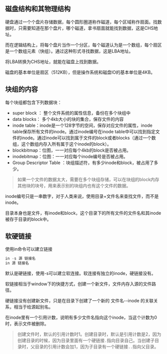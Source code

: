 ## 磁盘结构和其物理结构

硬盘通过一个个盘片存储数据，每个圆形圈道称作磁道，每个区域称作扇面。找数据时，只需要知道在那个盘片，哪个磁道，拿书扇面就能找到数据，这是CHS地址。

而在逻辑结构上，将每个盘片当作一个分区，每个磁道认为是一个数组，每个扇区是一个数组元素（快组）。通过这种形式寻找数据，这是LBA地址。

将LBA转换为CHS地址，就能在磁盘上找到数据。

磁盘的基本单位是扇区（512KB），但是操作系统和磁盘IO的基本单位是4KB。

## 块组的内容

每个块组都包含下列数据块：
- super block ： 整个文件系统的属性信息，备份在多个块组中
- data blocks： 多个4kb大小的块的集合，保存文件的内容
- inode table：inode是一个128字节的空间，保存对应文件的属性，inode table保存所有文件的inode。通过inode编号在inode table中可以找到指定文件的inode。通过inode可以找到属于文件的block或者blocks（通过一个数组，这个数组内存入所有属于这个inode的block）。
- blockbitmap：位图，一一对应每个4kb的block是否被占用。
- inodebitmap：位图：一一对应每个inode编号是否被占用。
- Group Descriptor Table ：块组描述符，有多少inode和block，被占用了多少。

>如果一个文件的数据太大，需要在多个块组存储，可以在块组的block内存其他块的块号，用来表示别的块组内也有这个文件的数据。

inode编号只是一串数字，对于人类来说，使用目录+文件名来查找文件，而不是inode。

目录本身也是文件，有inode和block，这个目录下的所有文件的文件名和其inode被存于目录的block中。
## 软硬链接

使用in命令可以建立链接
```C
in -s 源 链接名
in 源 链接名
```

默认是硬链接，使用-s可以建立软连接。软连接有独立的inode，硬链接没有。

软链接相当于window下的快捷方式，创建一个新文件，文件内存入源的文件路径。

硬链接没有创建新文件，只是在目录下创建了一个新的 文件名--inode 的关联关系，相当于给源起别名。

在inode里有一个引用计数，说明有多少文件名指向这个inode，当这个计数为0时，表示文件被删除。

> 创建文件时，默认的引用计数时1。创建目录时，默认是引用计数是2，因为创建目录的时候，因为目录里面有一个硬链接`.`指向目录自己。当创建子目录时，父目录的引用计数会加1，因为子目录有一个硬链接`..`指向父目录。



